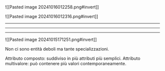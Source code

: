 ![[Pasted image 20241016012258.png#invert]]

![[Pasted image 20241016012316.png#invert]]

---
---
---

 ![[Pasted image 20241015171251.png#invert]]

Non ci sono entità deboli ma tante specializzazioni. 

Attributo composto: suddiviso in più attributi più semplici. 
Attributo multivalore: può contenere più valori contemporaneamente. 